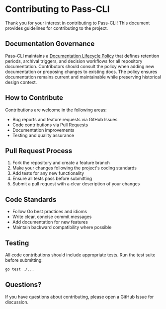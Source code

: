 # Contributing to Pass-CLI

Thank you for your interest in contributing to Pass-CLI! This document provides guidelines for contributing to the project.

## Documentation Governance

Pass-CLI maintains a [Documentation Lifecycle Policy](docs/DOCUMENTATION_LIFECYCLE.md) that defines retention periods, archival triggers, and decision workflows for all repository documentation. Contributors should consult the policy when adding new documentation or proposing changes to existing docs. The policy ensures documentation remains current and maintainable while preserving historical design context.

## How to Contribute

Contributions are welcome in the following areas:
- Bug reports and feature requests via GitHub Issues
- Code contributions via Pull Requests
- Documentation improvements
- Testing and quality assurance

## Pull Request Process

1. Fork the repository and create a feature branch
2. Make your changes following the project's coding standards
3. Add tests for any new functionality
4. Ensure all tests pass before submitting
5. Submit a pull request with a clear description of your changes

## Code Standards

- Follow Go best practices and idioms
- Write clear, concise commit messages
- Add documentation for new features
- Maintain backward compatibility where possible

## Testing

All code contributions should include appropriate tests. Run the test suite before submitting:

```bash
go test ./...
```

## Questions?

If you have questions about contributing, please open a GitHub Issue for discussion.
